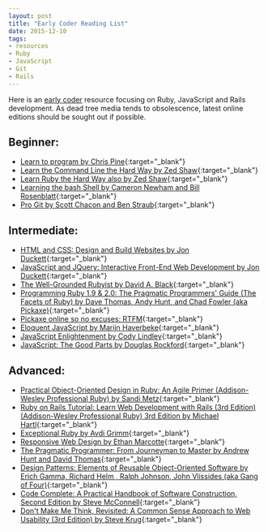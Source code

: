 ```yaml
---
layout: post
title: "Early Coder Reading List"
date: 2015-12-10
tags: 
- resources
- Ruby
- JavaScript
- Git
- Rails
---
```

Here is an [early coder](http://zedshaw.com/2015/06/16/early-vs-beginning-coders/) resource focusing on Ruby, JavaScript and Rails development. As dead tree media tends to obsolescence, latest online editions should be sought out if possible. 

## Beginner:

* [Learn to program by Chris Pine](https://pine.fm/LearnToProgram/){:target="_blank"}
* [Learn the Command Line the Hard Way by Zed Shaw](http://cli.learncodethehardway.org/book/){:target="_blank"}
* [Learn Ruby the Hard Way also by Zed Shaw](http://learnrubythehardway.org/book/){:target="_blank"}
* [Learning the bash Shell by Cameron Newham and Bill Rosenblatt](http://shop.oreilly.com/product/9780596009656.do){:target="_blank"}
* [Pro Git by Scott Chacon and Ben Straub](http://git-scm.com/book/en/v2){:target="_blank"}

## Intermediate:

* [HTML and CSS: Design and Build Websites by Jon Duckett](http://www.htmlandcssbook.com/ ){:target="_blank"}
* [JavaScript and JQuery: Interactive Front-End Web Development by Jon Duckett](http://www.javascriptbook.com/){:target="_blank"}
* [The Well-Grounded Rubyist by David A. Black](https://www.manning.com/books/the-well-grounded-rubyist-second-edition){:target="_blank"}
* [Programming Ruby 1.9 & 2.0: The Pragmatic Programmers' Guide (The Facets of Ruby) by Dave Thomas, Andy Hunt, and Chad Fowler (aka Pickaxe)](https://pragprog.com/book/ruby4/programming-ruby-1-9-2-0){:target="_blank"}
* [Pickaxe online so no excuses: RTFM](http://ruby-doc.com/docs/ProgrammingRuby/){:target="_blank"}
* [Eloquent JavaScript by Marijn Haverbeke](http://eloquentjavascript.net/){:target="_blank"}
* [JavaScript Enlightenment  by Cody Lindley](http://www.javascriptenlightenment.com/){:target="_blank"}
* [JavaScript: The Good Parts by Douglas Rockford](http://shop.oreilly.com/product/9780596517748.do){:target="_blank"}

## Advanced:

* [Practical Object-Oriented Design in Ruby: An Agile Primer (Addison-Wesley Professional Ruby) by Sandi Metz](http://www.poodr.com/){:target="_blank"}
* [Ruby on Rails Tutorial: Learn Web Development with Rails (3rd Edition) (Addison-Wesley Professional Ruby) 3rd Edition by Michael Hartl](https://www.railstutorial.org/){:target="_blank"}
* [Exceptional Ruby by Avdi Grimm](http://exceptionalruby.com/){:target="_blank"}
* [Responsive Web Design by Ethan Marcotte](http://abookapart.com/products/responsive-web-design){:target="_blank"}
* [The Pragmatic Programmer: From Journeyman to Master by Andrew Hunt and David Thomas](http://c2.com/cgi/wiki?ThePragmaticProgrammer){:target="_blank"}
* [Design Patterns: Elements of Reusable Object-Oriente​d Software by Erich Gamma, Richard Helm , Ralph Johnson, John Vlissides (aka Gang of Four)](http://amzn.com/0201633612){:target="_blank"}
* [Code Complete: A Practical Handbook of Software Construction, Second Edition by Steve McConnell](http://cc2e.com/){:target="_blank"}
* [Don't Make Me Think, Revisited: A Common Sense Approach to Web Usability (3rd Edition) by Steve Krug](https://www.sensible.com/dmmt.html){:target="_blank"}
